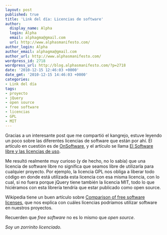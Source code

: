 ```yaml
---
layout: post
published: true
title: 'Link del día: Licencias de software'
author:
  display_name: Alpha
  login: Alpha
  email: alphagma@gmail.com
  url: http://www.alphasmanifesto.com/
author_login: Alpha
author_email: alphagma@gmail.com
author_url: http://www.alphasmanifesto.com/
wordpress_id: 2718
wordpress_url: http://blog.alphasmanifesto.com/?p=2718
date: '2010-12-15 12:46:03 +0000'
date_gmt: '2010-12-15 14:46:03 +0000'
categories:
- Link del día
tags:
- proyecto
- jQuery
- open source
- free software
- licencias
- GPL
- MIT
---
```


Gracias a un interesante post que me compartió el kangrejo, estuve leyendo un poco sobre las diferentes licencias de software que están por ahí. El artículo en cuestión es de [OnSoftware](http://onsoftware.softonic.com/), y el artículo se llama [El Software libre y las licencias de uso](http://onsoftware.softonic.com/el-software-libre-y-las-licencias-de-uso).

Me resultó realmente muy curioso (y de hecho, no lo sabía) que una licencia de software libre no significa que seamos libre de utilizarla para cualquier proyecto. Por ejemplo, la licencia GPL nos obliga a liberar todo código en donde está utilizada esta licencia con esa misma licencia, con lo cual, si no fuera porque jQuery tiene también la licencia MIT, todo lo que hiciéramos con esta librería tendría que estar publicado como open source.

Wikipedia tiene un buen artículo sobre [Comparison of free software licenses](http://en.wikipedia.org/wiki/Comparison_of_free_software_licenses), que nos explica con cuáles licencias podríamos utilizar software en nuestros proyectos.

Recuerden que _free software_ no es lo mismo que _open source_.

_Soy un zorrinito licenciado._
